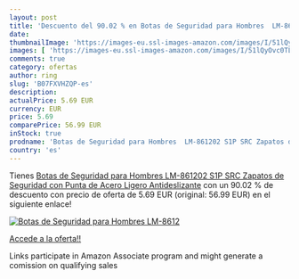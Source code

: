 ```yaml
---
layout: post
title: 'Descuento del 90.02 % en Botas de Seguridad para Hombres  LM-8612'
date: 
thumbnailImage: 'https://images-eu.ssl-images-amazon.com/images/I/51lQyOvc0TL._SL200_.jpg'
images: [ 'https://images-eu.ssl-images-amazon.com/images/I/51lQyOvc0TL._SL200_.jpg' ]
comments: true
category: ofertas
author: ring
slug: 'B07FXVHZQP-es'
description:
actualPrice: 5.69 EUR
currency: EUR
price: 5.69
comparePrice: 56.99 EUR
inStock: true
prodname: 'Botas de Seguridad para Hombres  LM-861202 S1P SRC Zapatos de Seguridad con Punta de Acero Ligero Antideslizante'
country: 'es'
---
```


Tienes [Botas de Seguridad para Hombres  LM-861202 S1P SRC Zapatos de Seguridad con Punta de Acero Ligero Antideslizante](https://www.amazon.es/dp/B07FXVHZQP/?tag=tolees-21) con un 90.02 % de descuento con precio de oferta de 5.69 EUR (original: 56.99 EUR) en el siguiente enlace!

[![Botas de Seguridad para Hombres  LM-8612](https://images-eu.ssl-images-amazon.com/images/I/51lQyOvc0TL._SL200_.jpg)](https://www.amazon.es/dp/B07FXVHZQP/?tag=tolees-21)

[Accede a la oferta!!](https://www.amazon.es/dp/B07FXVHZQP/?tag=tolees-21)

Links participate in Amazon Associate program and might generate a comission on qualifying sales


